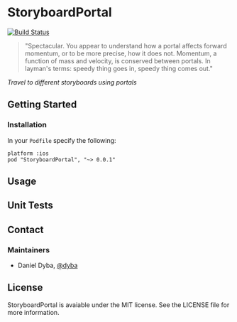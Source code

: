 # StoryboardPortal

[![Build Status](https://magnum.travis-ci.com/pennymac/StoryboardPortal.png?token=KvBtKQs616ELBMQxp2n7&branch=master)](https://magnum.travis-ci.com/pennymac/StoryboardPortal)

> "Spectacular. You appear to understand how a portal affects forward momentum, or to be more precise, how it does not. Momentum, a function of mass and velocity, is conserved between portals. In layman's terms: speedy thing goes in, speedy thing comes out."


_Travel to different storyboards using portals_

## Getting Started

### Installation

In your ```Podfile``` specify the following:

```
platform :ios
pod "StoryboardPortal", "~> 0.0.1"
```

## Usage

## Unit Tests

## Contact

### Maintainers

* Daniel Dyba, [@dyba](http://twitter.com/dyba)

## License

StoryboardPortal is avaiable under the MIT license. See the LICENSE file for more information.
